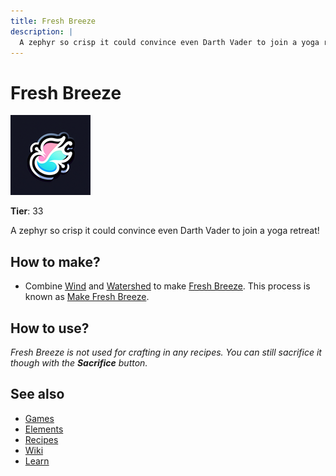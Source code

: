 ```yaml
---
title: Fresh Breeze
description: |
  A zephyr so crisp it could convince even Darth Vader to join a yoga retreat!
---
```

# Fresh Breeze

![](../images/item.freshbreeze.png)

**Tier**: 33

A zephyr so crisp it could convince even Darth Vader to join a yoga retreat!

## How to make?

* Combine [Wind](/wiki/elements/wind) and [Watershed](/wiki/elements/watershed) to make [Fresh Breeze](/wiki/elements/fresh-breeze). This process is known as [Make Fresh Breeze](/wiki/recipes/make-fresh-breeze).

## How to use?

_Fresh Breeze is not used for crafting in any recipes. You can still sacrifice it though with the **Sacrifice** button._

## See also

* [Games](/wiki/games)
* [Elements](/wiki/elements)
* [Recipes](/wiki/recipes)
* [Wiki](/wiki/index)
* [Learn](/learn/index)